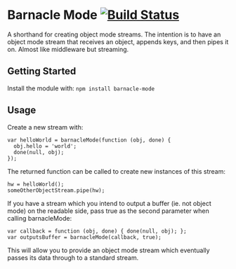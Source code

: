 # Barnacle Mode [![Build Status](https://secure.travis-ci.org/connrs/barnacle-mode.png?branch=master)](http://travis-ci.org/connrs/barnacle-mode)

A shorthand for creating object mode streams. The intention is to have an object mode stream that receives an object, appends keys, and then pipes it on. Almost like middleware but streaming.

## Getting Started

Install the module with: `npm install barnacle-mode`

## Usage

Create a new stream with:

    var helloWorld = barnacleMode(function (obj, done) {
      obj.hello = 'world';
      done(null, obj);
    });

The returned function can be called to create new instances of this stream:

    hw = helloWorld();
    someOtherObjectStream.pipe(hw);

If you have a stream which you intend to output a buffer (ie. not object mode) on the readable side, pass true as the second parameter when calling barnacleMode:

    var callback = function (obj, done) { done(null, obj); };
    var outputsBuffer = barnacleMode(callback, true);

This will allow you to provide an object mode stream which eventually passes its data through to a standard stream.
